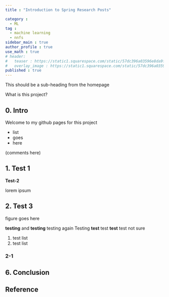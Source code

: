 ```yaml
---
title : "Introduction to Spring Research Posts"

category :
  - ML
tag :
  - machine learning
  - nnfs
sidebar_main : true
author_profile : true
use_math : true
# header:
#   teaser : https://static1.squarespace.com/static/57dc396a03596e8da9fe6b73/t/57eef283b3db2ba633355a07/1480477568336/UBC_Bands.jpg
#   overlay_image : https://static1.squarespace.com/static/57dc396a03596e8da9fe6b73/t/57eef283b3db2ba633355a07/1480477568336/UBC_Bands.jpg
published : true
---
```

This should be a sub-heading from the homepage

What is this project?

## 0. Intro

Welcome to my github pages for this project 

- list
- goes
- here

(comments here)

## 1. Test 1

<!-- <figure>
    <img src = "https://#.png">
    <figcaption> caption : url_here </figcaption>
</figure> -->

**Test-2**

lorem ipsum

## 2. Test 3 

figure goes here

**testing** and **testing**
testing again
Testing  **test** test **test** test
not sure

1. test list 
2. test list

### 2-1


## 6. Conclusion


## Reference

